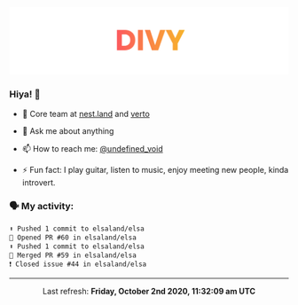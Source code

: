 
![](https://github.com/divy-work/divy-work/raw/master/assets/divy.png)

### Hiya! 👋

- 🔭 Core team at [nest.land](https://github.com/nestdotland/nest.land) and [verto](https://github.com/useverto/verto)

- 💬 Ask me about anything

- 📫 How to reach me: [@undefined_void](https://instagram.com/divy.exe)

- ⚡ Fun fact: I play guitar, listen to music, enjoy meeting new people, kinda introvert.

### 🗣 My activity:

```
⬆️ Pushed 1 commit to elsaland/elsa
💪 Opened PR #60 in elsaland/elsa
⬆️ Pushed 1 commit to elsaland/elsa
🎉 Merged PR #59 in elsaland/elsa
❗️ Closed issue #44 in elsaland/elsa
```

------------
<p align="center">Last refresh: <b>Friday, October 2nd 2020, 11:32:09 am UTC</b></p>
